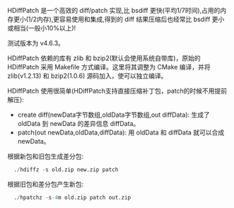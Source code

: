 
HDiffPatch 是一个高效的 diff/patch 实现,比 bsdiff 更快(平均1/7时间),占用的内存更小(1/2内存),更容易使用和集成,得到的 diff 结果压缩后也经常比 bsdiff 更小或相当(一般小10%以上)! 

测试版本为 v4.6.3。

HDiffPatch 依赖的库有 zlib 和 bzip2(默认会使用系统自带库)，原始的 HDiffPatch 采用 Makefile 方式编译。这里将其调整为 CMake 编译，并将 zlib(v1.2.13) 和 bzip2(1.0.6) 源码加入，使可以独立编译。

HDiffPatch 使用很简单(HDiffPatch支持直接压缩补丁包，patch的时候不用提前解压):
- create diff(newData字节数组,oldData字节数组,out diffData): 生成了 oldData 到 newData 的差异信息 diffData。
- patch(out newData,oldData,diffData): 用 oldData 和 diffData 就可以合成 newData。

根据新包和旧包生成差分包:
```s
  ./hdiffz -s old.zip new.zip patch
```
根据旧包和差分包产生新包:
```s
  ./hpatchz -s-4m old.zip patch out.zip
```
